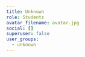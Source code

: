 ```yaml
---
title: Unknown
role: Students
avatar_filename: avatar.jpg
social: []
superuser: false
user_groups:
  - unknown
---
```

